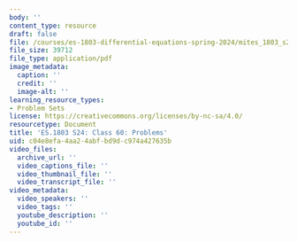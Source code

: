 ```yaml
---
body: ''
content_type: resource
draft: false
file: /courses/es-1803-differential-equations-spring-2024/mites_1803_s24_day60-problems.pdf
file_size: 39712
file_type: application/pdf
image_metadata:
  caption: ''
  credit: ''
  image-alt: ''
learning_resource_types:
- Problem Sets
license: https://creativecommons.org/licenses/by-nc-sa/4.0/
resourcetype: Document
title: 'ES.1803 S24: Class 60: Problems'
uid: c04e8efa-4aa2-4abf-bd9d-c974a427635b
video_files:
  archive_url: ''
  video_captions_file: ''
  video_thumbnail_file: ''
  video_transcript_file: ''
video_metadata:
  video_speakers: ''
  video_tags: ''
  youtube_description: ''
  youtube_id: ''
---
```

